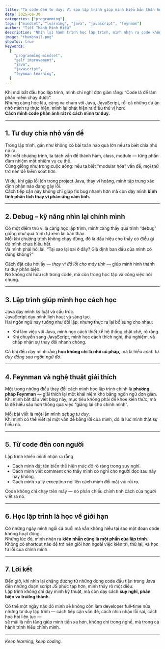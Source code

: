 ```yaml
---
title: "Từ code đến tư duy: Vì sao lập trình giúp mình hiểu bản thân hơn"
date: 2025-08-30
categories: ["programming"]
tags: ["mindset", "learning", "java", "javascript", "feynman"]
author: "Tiết Thanh Minh Hiếu"
description: "Nhìn lại hành trình học lập trình, mình nhận ra code không chỉ là kỹ năng kỹ thuật, mà còn là tấm gương phản chiếu cách mình tư duy, học hỏi và phát triển bản thân."
image: "thumbnail.png"
showToc: true
keywords:
  [
    "programming mindset",
    "self improvement",
    "java",
    "javascript",
    "feynman learning",
  ]
---
```


Khi mới bắt đầu học lập trình, mình chỉ nghĩ đơn giản rằng: “Code là để làm phần mềm chạy được”.  
Nhưng càng học lâu, càng va chạm với Java, JavaScript, rồi cả những dự án nhỏ mình tự thực hiện, mình lại phát hiện ra điều thú vị hơn:  
**Cách mình code phản ánh rất rõ cách mình tư duy.**

---

## 1. Tư duy chia nhỏ vấn đề

Trong lập trình, gần như không có bài toán nào quá lớn nếu ta biết chia nhỏ nó ra.  
Khi viết chương trình, ta tách vấn đề thành hàm, class, module — từng phần đảm nhiệm một nhiệm vụ cụ thể.  
Cũng giống như trong cuộc sống: nếu ta biết “modular hóa” vấn đề, mọi thứ trở nên dễ kiểm soát hơn.

Ví dụ, khi gặp lỗi lớn trong project Java, thay vì hoảng, mình tập trung xác định phần nào đang gây lỗi.  
Cách tiếp cận này không chỉ giúp fix bug nhanh hơn mà còn dạy mình **bình tĩnh phân tích thay vì phản ứng cảm tính.**

---

## 2. Debug – kỹ năng nhìn lại chính mình

Có một điểm thú vị là càng học lập trình, mình càng thấy quá trình “debug” giống như quá trình tự xem lại bản thân.  
Mỗi khi chương trình không chạy đúng, đó là dấu hiệu cho thấy có điều gì đó mình chưa hiểu hết.  
Và mình phải hỏi lại: “Tại sao lại sai ở đây? Giả định ban đầu của mình có đúng không?”

Cách đặt câu hỏi ấy — _thay vì đổ lỗi cho máy tính_ — giúp mình hình thành tư duy phản biện.  
Nó không chỉ hữu ích trong code, mà còn trong học tập và công việc nói chung.

---

## 3. Lập trình giúp mình học cách học

Java dạy mình kỷ luật và cấu trúc.  
JavaScript dạy mình linh hoạt và sáng tạo.  
Hai ngôn ngữ này tưởng như đối lập, nhưng thực ra lại bổ sung cho nhau:

- Khi làm việc với Java, mình học cách thiết kế hệ thống chặt chẽ, rõ ràng.
- Khi chuyển sang JavaScript, mình học cách thích nghi, thử nghiệm, và chấp nhận sự thay đổi nhanh chóng.

Cả hai đều dạy mình rằng **học không chỉ là nhớ cú pháp**, mà là hiểu _cách tư duy đằng sau ngôn ngữ đó._

---

## 4. Feynman và nghệ thuật giải thích

Một trong những điều thay đổi cách mình học lập trình chính là **phương pháp Feynman** — giải thích lại một khái niệm khó bằng ngôn ngữ đơn giản.  
Khi mình bắt đầu viết blog này, mục tiêu không phải để khoe kiến thức, mà là để hiểu sâu hơn thông qua việc “giảng lại cho chính mình”.

Mỗi bài viết là một lần mình _debug tư duy_.  
Khi mình có thể viết lại một vấn đề bằng lời của mình, đó là lúc mình thật sự hiểu nó.

---

## 5. Từ code đến con người

Lập trình khiến mình nhận ra rằng:

- Cách mình đặt tên biến thể hiện mức độ rõ ràng trong suy nghĩ.
- Cách mình viết comment cho thấy mình có nghĩ cho người đọc sau này hay không.
- Cách mình xử lý exception nói lên cách mình đối mặt với rủi ro.

Code không chỉ chạy trên máy — nó phản chiếu chính tính cách của người viết ra nó.

---

## 6. Học lập trình là học về giới hạn

Có những ngày mình ngồi cả buổi mà vẫn không hiểu tại sao một đoạn code không hoạt động.  
Những lúc đó, mình nhận ra **kiên nhẫn cũng là một phần của lập trình**.  
Không có shortcut nào để trở nên giỏi hơn ngoài việc kiên trì, thử lại, và học từ lỗi của chính mình.

---

## 7. Lời kết

Đến giờ, khi nhìn lại chặng đường từ những dòng code đầu tiên trong Java đến những đoạn script JS phức tạp hơn, mình thấy rõ một điều:  
Lập trình không chỉ dạy mình kỹ thuật, mà còn dạy cách **suy nghĩ, phản biện và trưởng thành.**

Có thể một ngày nào đó mình sẽ không còn làm developer full-time nữa,  
nhưng tư duy lập trình — cách tiếp cận vấn đề, cách nhìn nhận lỗi sai, cách học hỏi liên tục —  
sẽ mãi là nền tảng giúp mình tiến xa hơn, không chỉ trong nghề, mà trong cả hành trình hiểu chính mình.

---

_Keep learning, keep coding._
